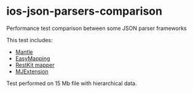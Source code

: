 # ios-json-parsers-comparison
Performance test comparison between some JSON parser frameworks

This test includes:
- [Mantle](https://github.com/Mantle/Mantle)
- [EasyMapping](https://github.com/EasyMapping/EasyMapping)
- [RestKit mapper](https://github.com/RestKit/RestKit)
- [MJExtension](https://github.com/CoderMJLee/MJExtension)

Test performed on 15 Mb file with hierarchical data.
